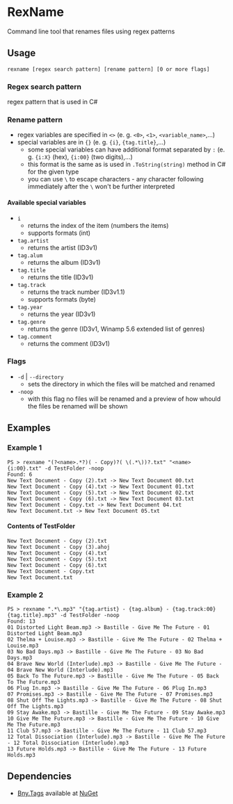 # RexName
Command line tool that renames files using regex patterns

## Usage
```
rexname [regex search pattern] [rename pattern] [0 or more flags]
```

### Regex search pattern
regex pattern that is used in C#

### Rename pattern
- regex variables are specified in `<>` (e. g. `<0>`, `<1>`, `<variable_name>`,...)
- special variables are in `{}` (e. g. `{i}`, `{tag.title}`,...)
  - some special variables can have additional format separated by `:` (e. g. `{i:X}` (hex), `{i:00}` (two digits),...)
  - this format is the same as is used in `.ToString(string)` method in C# for the given type
  - you can use `\` to escape characters - any character following immediately after the `\` won't be further interpreted

#### Available special variables
- `i`
  - returns the index of the item (numbers the items)
  - supports formats (int)
- `tag.artist`
  - returns the artist (ID3v1)
- `tag.alum`
  - returns the album (ID3v1)
- `tag.title`
  - returns the title (ID3v1)
- `tag.track`
  - returns the track number (ID3v1.1)
  - supports formats (byte)
- `tag.year`
  - returns the year (ID3v1)
- `tag.genre`
  - returns the genre (ID3v1, Winamp 5.6 extended list of genres)
- `tag.comment`
  - returns the comment (ID3v1)

### Flags
- `-d` | `--directory`
  - sets the directory in which the files will be matched and renamed
- `-noop`
  - with this flag no files will be renamed and a preview of how whould the files be renamed will be shown

## Examples

### Example 1
```
PS > rexname "(?<name>.*?)( - Copy)?( \(.*\))?.txt" "<name> {i:00}.txt" -d TestFolder -noop
Found: 6
New Text Document - Copy (2).txt -> New Text Document 00.txt
New Text Document - Copy (4).txt -> New Text Document 01.txt
New Text Document - Copy (5).txt -> New Text Document 02.txt
New Text Document - Copy (6).txt -> New Text Document 03.txt
New Text Document - Copy.txt -> New Text Document 04.txt
New Text Document.txt -> New Text Document 05.txt
```

#### Contents of TestFolder
```
New Text Document - Copy (2).txt
New Text Document - Copy (3).ahoj
New Text Document - Copy (4).txt
New Text Document - Copy (5).txt
New Text Document - Copy (6).txt
New Text Document - Copy.txt
New Text Document.txt
```

### Example 2
```
PS > rexname ".*\.mp3" "{tag.artist} - {tag.album} - {tag.track:00} {tag.title}.mp3" -d TestFolder -noop
Found: 13
01 Distorted Light Beam.mp3 -> Bastille - Give Me The Future - 01 Distorted Light Beam.mp3
02 Thelma + Louise.mp3 -> Bastille - Give Me The Future - 02 Thelma + Louise.mp3
03 No Bad Days.mp3 -> Bastille - Give Me The Future - 03 No Bad Days.mp3
04 Brave New World (Interlude).mp3 -> Bastille - Give Me The Future - 04 Brave New World (Interlude).mp3
05 Back To The Future.mp3 -> Bastille - Give Me The Future - 05 Back To The Future.mp3
06 Plug In.mp3 -> Bastille - Give Me The Future - 06 Plug In.mp3
07 Promises.mp3 -> Bastille - Give Me The Future - 07 Promises.mp3
08 Shut Off The Lights.mp3 -> Bastille - Give Me The Future - 08 Shut Off The Lights.mp3
09 Stay Awake.mp3 -> Bastille - Give Me The Future - 09 Stay Awake.mp3
10 Give Me The Future.mp3 -> Bastille - Give Me The Future - 10 Give Me The Future.mp3
11 Club 57.mp3 -> Bastille - Give Me The Future - 11 Club 57.mp3
12 Total Dissociation (Interlude).mp3 -> Bastille - Give Me The Future - 12 Total Dissociation (Interlude).mp3
13 Future Holds.mp3 -> Bastille - Give Me The Future - 13 Future Holds.mp3
```

## Dependencies
- [Bny.Tags](https://github.com/BonnyAD9/Bny.Tags) available at [NuGet](https://www.nuget.org/packages/Bny.Tags/)
